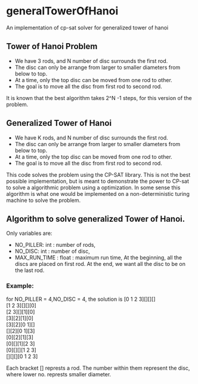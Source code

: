 # generalTowerOfHanoi
An implementation of cp-sat solver for generalized tower of hanoi

## Tower of Hanoi Problem
- We have 3 rods, and N number of disc surrounds the first rod. 
- The disc can only be arrange from larger to smaller diameters from below to top.
- At a time, only the top disc can be moved from one rod to other.
- The goal is to move all the disc from first rod to second rod.

 It is known that the best algorithm takes 2^N -1 steps, for this version of the problem.

 ## Generalized Tower of Hanoi
- We have K rods, and N number of disc surrounds the first rod. 
- The disc can only be arrange from larger to smaller diameters from below to top.
- At a time, only the top disc can be moved from one rod to other.
- The goal is to move all the disc from first rod to second rod.

This code solves the problem using the CP-SAT library. This is not the best possible implementation, but is meant to demonstrate the power to CP-sat to solve a algorithmic problem using a optimization.
In some sense this algorithm is what one would be implemented on a non-deterministic turing machine to solve the problem.
 
## Algorithm to solve generalized Tower of Hanoi.
 Only variables are:
 - NO_PILLER: int          : number of rods,
 - NO_DISC: int            : number of disc,
 - MAX_RUN_TIME : float    : maximum run time,
 At the beginning, all the discs are placed on first rod.
 At the end, we want all the disc to be on the last rod.
### Example:
 for NO_PILLER = 4,NO_DISC = 4, the solution is
 [0 1 2 3][][][]  
 [1 2 3][][][0]  
 [2 3][][1][0]  
 [3][2][1][0]  
 [3][2][0 1][]  
 [][2][0 1][3]  
 [0][2][1][3]  
 [0][][1][2 3]  
 [0][][][1 2 3]  
 [][][][0 1 2 3]  

 Each bracket [] represts a rod. 
 The number within them represent the disc, 
 where lower no. represts smaller diameter.
